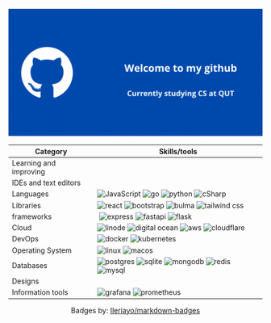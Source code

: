<div class="image" align="center">
<br>
<img src="images/main.gif" alt="header"/>
<!-- end auto -->
<table>
    <thead>
        <th>
            Category
        </th>
        <th>
            Skills/tools
        </th>
    </thead>
    <tbody>
        <tr>
            <td>
                Learning and improving 
            </td>
            <td>
                <img src="https://img.shields.io/badge/typescript-%23007ACC.svg?style=for-the-badge&logo=typescript&logoColor=white" alt="">
                <img src="https://img.shields.io/badge/go-%2300ADD8.svg?style=for-the-badge&logo=go&logoColor=white" alt="">
                <img src="https://img.shields.io/badge/scala-%23DC322F.svg?style=for-the-badge&logo=scala&logoColor=white" alt="">
                <img src="https://img.shields.io/badge/java-%23ED8B00.svg?style=for-the-badge&logo=openjdk&logoColor=white" alt="">
            </td>
        </tr>
        <tr>
            <td>
                IDEs and text editors 
            </td>
            <td>
                <img src="https://img.shields.io/badge/Visual%20Studio%20Code-0078d7.svg?style=for-the-badge&logo=visual-studio-code&logoColor=white" alt="">
                <img src="https://img.shields.io/badge/NeoVim-%2357A143.svg?&style=for-the-badge&logo=neovim&logoColor=white" alt="">
                <img src="https://img.shields.io/badge/Obsidian-%23483699.svg?style=for-the-badge&logo=obsidian&logoColor=white" alt="">
            </td>
        </tr>
        <tr>
            <td>
                Languages
            </td>
            <td>
                <img src="https://img.shields.io/badge/javascript-%23323330.svg?style=for-the-badge&logo=javascript&logoColor=%23F7DF1E" alt="JavaScript">
                <img src="https://img.shields.io/badge/go-%2300ADD8.svg?style=for-the-badge&logo=go&logoColor=white" alt="go">
                <img src="https://img.shields.io/badge/python-3670A0?style=for-the-badge&logo=python&logoColor=ffdd54" alt="python">
                <img src="https://img.shields.io/badge/c%23-%23239120.svg?style=for-the-badge&logo=csharp&logoColor=white" alt="cSharp">
            </td>
        </tr>
        <tr>
            <td>
                Libraries
            </td>
            <td>
                <img src="https://img.shields.io/badge/react-%2320232a.svg?style=for-the-badge&logo=react&logoColor=%2361DAFB" alt="react">
                <img src="https://img.shields.io/badge/bootstrap-%238511FA.svg?style=for-the-badge&logo=bootstrap&logoColor=white" alt="bootstrap">
                <img src="https://img.shields.io/badge/bulma-00D0B1?style=for-the-badge&logo=bulma&logoColor=white" alt="bulma">
                <img src="https://img.shields.io/badge/tailwindcss-%2338B2AC.svg?style=for-the-badge&logo=tailwind-css&logoColor=white" alt="tailwind css">
            </td>
        </tr>
        <tr>
            <td>
                frameworks
            </td>
            <td>
                <img src="" alt="">
                <img src="https://img.shields.io/badge/express.js-%23404d59.svg?style=for-the-badge&logo=express&logoColor=%2361DAFB" alt="express">
                <img src="https://img.shields.io/badge/FastAPI-005571?style=for-the-badge&logo=fastapi" alt="fastapi">
                <img src="https://img.shields.io/badge/flask-%23000.svg?style=for-the-badge&logo=flask&logoColor=white" alt="flask">
            </td>
        </tr>
        <tr>
            <td>
                Cloud
            </td>
            <td>
                <img src="https://img.shields.io/badge/linode-00A95C?style=for-the-badge&logo=linode&logoColor=white" alt="linode">
                <img src="https://img.shields.io/badge/DigitalOcean-%230167ff.svg?style=for-the-badge&logo=digitalOcean&logoColor=white" alt="digital ocean">
                <img src="https://img.shields.io/badge/AWS-%23FF9900.svg?style=for-the-badge&logo=amazon-aws&logoColor=white" alt="aws">
                <img src="https://img.shields.io/badge/Cloudflare-F38020?style=for-the-badge&logo=Cloudflare&logoColor=white" alt="cloudflare">
            </td>
        </tr>
        <tr>
            <td>
                DevOps
            </td>
            <td>
                <img src="https://img.shields.io/badge/docker-%230db7ed.svg?style=for-the-badge&logo=docker&logoColor=white" alt="docker">
                <img src="https://img.shields.io/badge/kubernetes-%23326ce5.svg?style=for-the-badge&logo=kubernetes&logoColor=white" alt="kubernetes">
                <img src="https://img.shields.io/badge/github%20actions-%232671E5.svg?style=for-the-badge&logo=githubactions&logoColor=white" alt="">
            </td>
        </tr>
        <tr>
            <td>
                Operating System
            </td>
            <td>
                <img src="https://img.shields.io/badge/Linux-FCC624?style=for-the-badge&logo=linux&logoColor=black" alt="linux">
                <img src="https://img.shields.io/badge/mac%20os-000000?style=for-the-badge&logo=macos&logoColor=F0F0F0" alt="macos">
            </td>
        </tr>
        <tr>
        <tr>
            <td>
                Databases
            </td>
            <td>
                <img src="https://img.shields.io/badge/postgres-%23316192.svg?style=for-the-badge&logo=postgresql&logoColor=whitee" alt="postgres">
                <img src="https://img.shields.io/badge/sqlite-%2307405e.svg?style=for-the-badge&logo=sqlite&logoColor=white" alt="sqlite">
                <img src="https://img.shields.io/badge/MongoDB-%234ea94b.svg?style=for-the-badge&logo=mongodb&logoColor=white" alt="mongodb">
                <img src="https://img.shields.io/badge/redis-%23DD0031.svg?style=for-the-badge&logo=redis&logoColor=white" alt="redis">
                <img src="https://img.shields.io/badge/mysql-%2300f.svg?style=for-the-badge&logo=mysql&logoColor=white" alt="mysql">
            </td>
        </tr>
        <tr>
            <td>
                Designs
            </td>
            <td>
                <img src="https://img.shields.io/badge/Canva-%2300C4CC.svg?style=for-the-badge&logo=Canva&logoColor=white" alt="">
                <img src="https://img.shields.io/badge/figma-%23F24E1E.svg?style=for-the-badge&logo=figma&logoColor=white" alt="">
            </td>
        </tr>
        <tr>
            <td>
                Information tools
            </td>
            <td>
                <img src="https://img.shields.io/badge/grafana-%23F46800.svg?style=for-the-badge&logo=grafana&logoColor=white" alt="grafana">
                <img src="https://img.shields.io/badge/Prometheus-E6522C?style=for-the-badge&logo=Prometheus&logoColor=white" alt="prometheus">
            </td>
        </tr>
    </tbody>
</table>
<p>Badges by: <a href="https://github.com/Ileriayo/markdown-badges">Ileriayo/markdown-badges</a></p>
